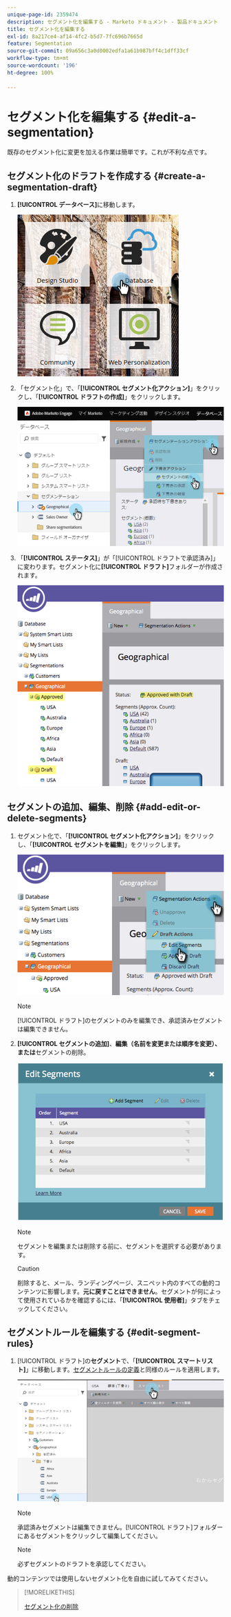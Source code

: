 ```yaml
---
unique-page-id: 2359474
description: セグメント化を編集する - Marketo ドキュメント - 製品ドキュメント
title: セグメント化を編集する
exl-id: 8a217ce4-af14-4fc2-b5d7-7fc696b7665d
feature: Segmentation
source-git-commit: 09a656c3a0d0002edfa1a61b987bff4c1dff33cf
workflow-type: tm+mt
source-wordcount: '196'
ht-degree: 100%

---
```


# セグメント化を編集する {#edit-a-segmentation}

既存のセグメント化に変更を加える作業は簡単です。これが不利な点です。

## セグメント化のドラフトを作成する {#create-a-segmentation-draft}

1. **[!UICONTROL データベース]**&#x200B;に移動します。

   ![](assets/db.png)

1. 「セグメント化」で、「**[!UICONTROL セグメント化アクション]**」をクリックし、「**[!UICONTROL ドラフトの作成]**」をクリックします。

   ![](assets/two.png)

1. 「**[!UICONTROL ステータス]**」が「[!UICONTROL ドラフトで承認済み]」に変わります。セグメント化に&#x200B;**[!UICONTROL ドラフト]**&#x200B;フォルダーが作成されます。

   ![](assets/three.png)

## セグメントの追加、編集、削除 {#add-edit-or-delete-segments}

1. セグメント化で、「**[!UICONTROL セグメント化アクション]**」をクリックし、「**[!UICONTROL セグメントを編集]**」をクリックします。

   ![](assets/four.png)

   >[!NOTE]
   >
   >[!UICONTROL ドラフト]のセグメントのみを編集でき、承認済みセグメントは編集できません。

1. **[!UICONTROL セグメントの追加]**、****&#x200B;編集（名前を変更または順序を変更）、または&#x200B;****&#x200B;セグメントの削除。

   ![](assets/image2014-9-16-9-3a6-3a9.png)

   >[!NOTE]
   >
   >セグメントを編集または削除する前に、セグメントを選択する必要があります。

   >[!CAUTION]
   >
   >削除すると、メール、ランディングページ、スニペット内のすべての動的コンテンツに影響します。**元に戻すことはできません**。セグメントが何によって使用されているかを確認するには、「**[!UICONTROL 使用者]**」タブをチェックしてください。

## セグメントルールを編集する {#edit-segment-rules}

1. [!UICONTROL ドラフト]の&#x200B;**セグメント**&#x200B;で、「**[!UICONTROL スマートリスト]**」に移動します。[セグメントルールの定義](/help/marketo/product-docs/personalization/segmentation-and-snippets/segmentation/define-segment-rules.md)と同様のルールを適用します。

   ![](assets/image2014-9-16-9-3a6-3a20.png)

   >[!NOTE]
   >
   >承認済みセグメントは編集できません。[!UICONTROL ドラフト]フォルダーにあるセグメントをクリックして編集してください。

   >[!NOTE]
   >
   >必ずセグメントのドラフトを承認してください。

動的コンテンツでは使用しないセグメント化を自由に試してみてください。

>[!MORELIKETHIS]
>
>[セグメント化の削除](/help/marketo/product-docs/personalization/segmentation-and-snippets/segmentation/delete-a-segmentation.md)
